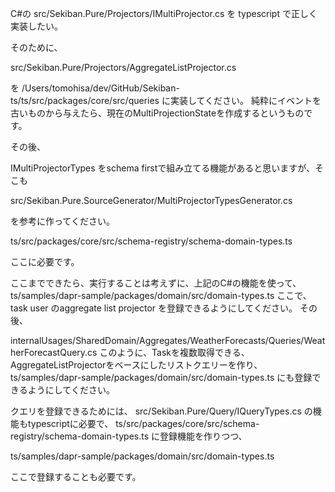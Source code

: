 C#の
src/Sekiban.Pure/Projectors/IMultiProjector.cs
を typescript で正しく実装したい。

そのために、

src/Sekiban.Pure/Projectors/AggregateListProjector.cs

を
/Users/tomohisa/dev/GitHub/Sekiban-ts/ts/src/packages/core/src/queries
に実装してください。
純粋にイベントを古いものから与えたら、現在のMultiProjectionStateを作成するというものです。

その後、

IMultiProjectorTypes
をschema firstで組み立てる機能があると思いますが、そこも

src/Sekiban.Pure.SourceGenerator/MultiProjectorTypesGenerator.cs

を参考に作ってください。

ts/src/packages/core/src/schema-registry/schema-domain-types.ts

ここに必要です。

ここまでできたら、実行することは考えずに、上記のC#の機能を使って、
ts/samples/dapr-sample/packages/domain/src/domain-types.ts
ここで、
task user のaggregate list projector を登録できるようにしてください。
その後、

internalUsages/SharedDomain/Aggregates/WeatherForecasts/Queries/WeatherForecastQuery.cs
このように、Taskを複数取得できる、AggregateListProjectorをベースにしたリストクエリーを作り、
ts/samples/dapr-sample/packages/domain/src/domain-types.ts
にも登録できるようにしてください。

クエリを登録できるためには、
src/Sekiban.Pure/Query/IQueryTypes.cs
の機能もtypescriptに必要で、
ts/src/packages/core/src/schema-registry/schema-domain-types.ts
に登録機能を作りつつ、

ts/samples/dapr-sample/packages/domain/src/domain-types.ts

ここで登録することも必要です。